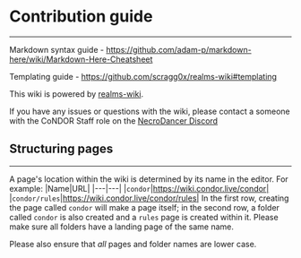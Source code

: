 # Contribution guide
---
Markdown syntax guide - https://github.com/adam-p/markdown-here/wiki/Markdown-Here-Cheatsheet

Templating guide - https://github.com/scragg0x/realms-wiki#templating

This wiki is powered by [realms-wiki](https://github.com/scragg0x/realms-wiki).

If you have any issues or questions with the wiki, please contact a someone with the CoNDOR Staff role on the [NecroDancer Discord](http://discord.condor.live)

## Structuring pages
---
A page's location within the wiki is determined by its name in the editor.  For example:
|Name|URL|
|---|---|
|`condor`|https://wiki.condor.live/condor|
|`condor/rules`|https://wiki.condor.live/condor/rules|
In the first row, creating the page called `condor` will make a page itself; in the second row, a folder called `condor` is also created and a `rules` page is created within it.  Please make sure all folders have a landing page of the same name.

Please also ensure that *all* pages and folder names are lower case.